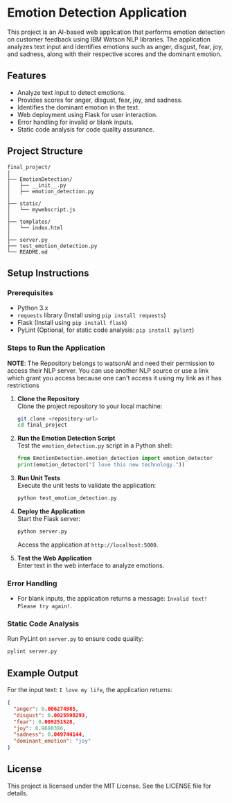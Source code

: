 # Emotion Detection Application

This project is an AI-based web application that performs emotion detection on customer feedback using IBM Watson NLP libraries. The application analyzes text input and identifies emotions such as anger, disgust, fear, joy, and sadness, along with their respective scores and the dominant emotion.

## Features
- Analyze text input to detect emotions.
- Provides scores for anger, disgust, fear, joy, and sadness.
- Identifies the dominant emotion in the text.
- Web deployment using Flask for user interaction.
- Error handling for invalid or blank inputs.
- Static code analysis for code quality assurance.

## Project Structure
```
final_project/
│
├── EmotionDetection/
│   ├── __init__.py
│   ├── emotion_detection.py
│
├── static/
│   └── mywebscript.js
│
├── templates/
│   └── index.html
│
├── server.py
├── test_emotion_detection.py
└── README.md
```

## Setup Instructions

### Prerequisites
- Python 3.x
- `requests` library (Install using `pip install requests`)
- Flask (Install using `pip install flask`)
- PyLint (Optional, for static code analysis: `pip install pylint`)

### Steps to Run the Application
**NOTE**: The Repository belongs to watsonAI and need their permission to access their NLP server. You can use another NLP source or use a link which grant you access because one can't access it using my link as it has restrictions
1. **Clone the Repository**  
   Clone the project repository to your local machine:
   ```bash
   git clone <repository-url>
   cd final_project
   ```

2. **Run the Emotion Detection Script**  
   Test the `emotion_detection.py` script in a Python shell:
   ```python
   from EmotionDetection.emotion_detection import emotion_detector
   print(emotion_detector("I love this new technology."))
   ```

3. **Run Unit Tests**  
   Execute the unit tests to validate the application:
   ```bash
   python test_emotion_detection.py
   ```

4. **Deploy the Application**  
   Start the Flask server:
   ```bash
   python server.py
   ```
   Access the application at `http://localhost:5000`.

5. **Test the Web Application**  
   Enter text in the web interface to analyze emotions.

### Error Handling
- For blank inputs, the application returns a message: `Invalid text! Please try again!`.

### Static Code Analysis
Run PyLint on `server.py` to ensure code quality:
```bash
pylint server.py
```

## Example Output
For the input text: `I love my life`, the application returns:
```json
{
  "anger": 0.006274985,
  "disgust": 0.0025598293,
  "fear": 0.009251528,
  "joy": 0.9680386,
  "sadness": 0.049744144,
  "dominant_emotion": "joy"
}
```

## License
This project is licensed under the MIT License. See the LICENSE file for details.
